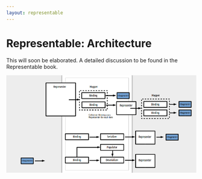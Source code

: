 ```yaml
---
layout: representable
---
```


# Representable: Architecture

This will soon be elaborated. A detailed discussion to be found in the Representable book.

![](/images/diagrams/representer-binding-etc.png)